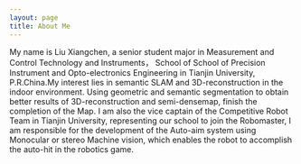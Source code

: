```yaml
---
layout: page
title: About Me
---
```


My name is Liu Xiangchen, a senior student major in Measurement and Control Technology and Instruments， School of 
School of Precision Instrument and Opto-electronics Engineering in Tianjin University, P.R.China.My interest lies in semantic SLAM and 3D-reconstruction in the indoor environment. Using geometric and semantic segmentation to obtain better results of 3D-reconstruction and semi-densemap, finish the completion of the Map. I am also the vice captain of the Competitive Robot Team in Tianjin University, representing our school to join the Robomaster, I am responsible for the development of the Auto-aim system using Monocular or stereo Machine vision, which enables the robot to accomplish the auto-hit in the robotics game.
